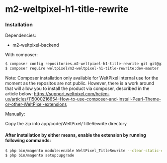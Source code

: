 # m2-weltpixel-h1-title-rewrite

### Installation

Dependencies:

-   m2-weltpixel-backend

With composer:

```sh
$ composer config repositories.m2-weltpixel-h1-title-rewrite git git@github.com:rusdragos/m2-weltpixel-h1-title-rewrite.git
$ composer require weltpixel/m2-weltpixel-h1-title-rewrite:dev-master
```

Note: Composer installation only available for WeltPixel internal use for the moment as the repositos are not public. However, there is a work around that will allow you to install the product via composer, described in the article below: https://support.weltpixel.com/hc/en-us/articles/115000216654-How-to-use-composer-and-install-Pearl-Theme-or-other-WeltPixel-extensions

Manually:

Copy the zip into app/code/WeltPixel/TitleRewrite directory

#### After installation by either means, enable the extension by running following commands:

```sh
$ php bin/magento module:enable WeltPixel_TitleRewrite --clear-static-content
$ php bin/magento setup:upgrade
```
